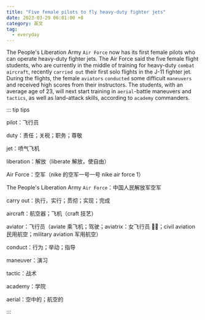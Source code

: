```yaml
---
title: "Five female pilots to fly heavy-duty fighter jets"
date: 2023-03-29 06:01:00 +8
category: 英文
tag:
  - everyday
---
```


The People's Liberation Army `Air Force` now has its first female pilots who can operate heavy-duty fighter jets. The Air Force said the five female flight students, who are currently in the middle of training for heavy-duty `combat` `aircraft`, recently `carried out` their first solo flights in the J-11 fighter jet. During the flights, the female `aviators` `conducted` some difficult `maneuvers` and received high scores from their instructors. The students, with an average age of 23, will next start training in `aerial`-battle maneuvers and `tactics`, as well as land-attack skills, according to `academy` commanders.

::: tip tips

pilot：飞行员

duty：责任；关税；职务；尊敬

jet：喷气飞机

liberation：解放（liberate 解放，使自由）

Air Force：空军（nike 的空军一号一号 nike air force 1）

The People's Liberation Army `Air Force`：中国人民解放军空军

carry out：执行，实行；贯彻；实现；完成

aircraft：航空器；飞机（craft 技艺）

aviator：飞行员（aviate 乘飞机；驾驶；aviatrix：女飞行员 👩‍✈️；civil aviation 民用航空；military aviation 军用航空）

conduct：行为；举动；指导

maneuver：演习

tactic：战术

academy：学院

aerial：空中的；航空的

:::
